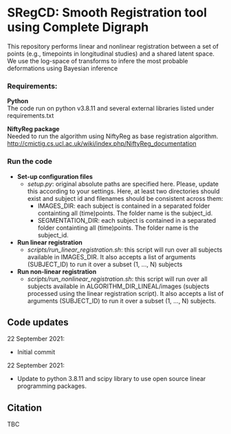 # SRegCD: Smooth Registration tool using Complete Digraph 

This repository performs linear and nonlinear registration between a set of points (e.g., timepoints in longitudinal studies) and a shared latent space. We use the log-space of transforms to infere the most probable deformations using Bayesian inference


### Requirements:
**Python** <br />
The code run on python v3.8.11 and several external libraries listed under requirements.txt

**NiftyReg package** <br />
Needed to run the algorithm using NiftyReg as base registration algorithm. 
http://cmictig.cs.ucl.ac.uk/wiki/index.php/NiftyReg_documentation

### Run the code
- **Set-up configuration files** 
  - _setup.py_: original absolute paths are specified here. Please, update this according to your settings. Here, at least two directories should exist and subject id and filenames should be consistent across them:
     - IMAGES_DIR: each subject is contained in a separated folder containting all (time)points. The folder name is the subject_id.
     - SEGMENTATION_DIR: each subject is contained in a separated folder containting all (time)points. The folder name is the subject_id.
 - **Run linear registration**
   - _scripts/run_linear_registration.sh_: this script will run over all subjects available in IMAGES_DIR. It also accepts a list of arguments (SUBJECT_ID) to run it over a subset (1, ..., N) subjects
 - **Run non-linear registration**
   - _scripts/run_nonlinear_registration.sh_: this script will run over all subjects available in ALGORITHM_DIR_LINEAL/images (subjects processed using the linear registration script). It also accepts a list of arguments (SUBJECT_ID) to run it over a subset (1, ..., N) subjects.


## Code updates

22 September 2021:
- Initial commit

22 September 2021:
- Update to python 3.8.11 and scipy library to use open source linear programming packages.


## Citation
TBC
